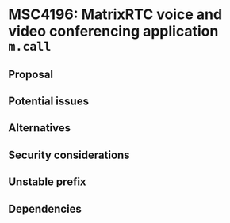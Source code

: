 # MSC4196: MatrixRTC voice and video conferencing application `m.call`

## Proposal

## Potential issues

## Alternatives

## Security considerations

## Unstable prefix

## Dependencies
